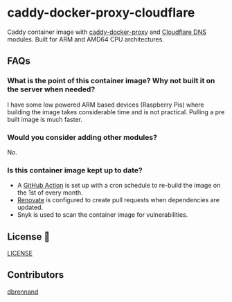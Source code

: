 # caddy-docker-proxy-cloudflare

Caddy container image with [caddy-docker-proxy](https://github.com/lucaslorentz/caddy-docker-proxy) and [Cloudflare DNS](https://github.com/caddy-dns/cloudflare) modules. Built for ARM and AMD64 CPU architectures.

## FAQs

### What is the point of this container image? Why not built it on the server when needed?

I have some low powered ARM based devices (Raspberry Pis) where building the image takes considerable time and is not practical. Pulling a pre built image is much faster.

### Would you consider adding other modules?

No.

### Is this container image kept up to date?

- A [GitHub Action](.github/workflows/ci.yml) is set up with a cron schedule to re-build the image on the 1st of every month.
- [Renovate](renovate.json) is configured to create pull requests when dependencies are updated.
- Snyk is used to scan the container image for vulnerabilities.

## License 📝

[LICENSE](LICENSE)

## Contributors

[dbrennand](https://github.com/dbrennand)
